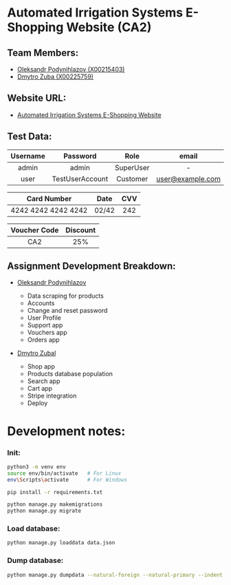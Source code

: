 # Automated Irrigation Systems E-Shopping Website (CA2)
## Team Members:
- [Oleksandr Podynihlazov (X00215403)](https://github.com/OleksandrPodynihlazov)
- [Dmytro Zuba (X00225759)](https://github.com/dmytrozubal)

## Website URL:
- [Automated Irrigation Systems E-Shopping Website](exclmark.pythonanywhere.com)

## Test Data:
| Username | Password | Role  | email |
|:--------:|:--------:|:-----:|:-----:|
| admin    | admin    | SuperUser | - |
| user     | TestUserAccount     | Customer  | user@example.com |

| Card Number | Date | CVV |
|:-----------:|:----:|:---:|
| 4242 4242 4242 4242 | 02/42 | 242 |

| Voucher Code | Discount |
|:------------:|:--------:|
| CA2          | 25%      |


## Assignment Development Breakdown:
- [Oleksandr Podynihlazov](https://github.com/OleksandrPodynihlazov)
  - Data scraping for products
  - Accounts
  - Change and reset password
  - User Profile
  - Support app
  - Vouchers app
  - Orders app

- [Dmytro Zubal](https://github.com/dmytrozubal)
  - Shop app
  - Products database population
  - Search app
  - Cart app
  - Stripe integration
  - Deploy

# Development notes:
### Init:
```bash
python3 -m venv env
source env/bin/activate   # For Linux
env\Scripts\activate      # For Windows

pip install -r requirements.txt

python manage.py makemigrations
python manage.py migrate
```

### Load database:
```bash
python manage.py loaddata data.json
```

### Dump database:
```bash
python manage.py dumpdata --natural-foreign --natural-primary --indent 4 > data.json
```
